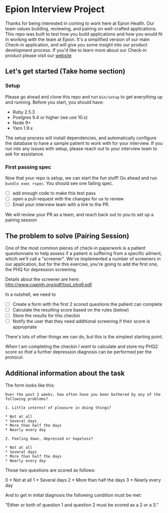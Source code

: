 # Epion Interview Project

Thanks for being interested in coming to work here at Epion Health. Our team values building, reviewing, and pairing on well-crafted applications.  This repo was built to test how you build applications and how you would fit in working with the team at Epion.  It's a simplified version of our main Check-in application, and will give you some insight into our product development process.  If you'd like to learn more about our Check-in product please visit our [website](http://www.epionhealth.com/checkin-how-it-works-2/)

## Let's get started (Take home section)

### Setup

Please go ahead and clone this repo and run `bin/setup` to get everything up and running. Before you start, you should have:

* Ruby 2.5.3
* Postgres 9.4 or higher (we use 10.x)
* Node 9+
* Yarn 1.9.x

The setup process will install dependencies, and automatically configure the database to have a sample patient to work with for your interview.  If you run into any issues with setup, please reach out to your interview team to ask for assistance.

### First passing spec

Now that your repo is setup, we can start the fun stuff!  Go ahead and run `bundle exec rspec`.  You should see one failing spec.

- [ ] add enough code to make this test pass
- [ ] open a pull-request with the changes for us to review
- [ ] Email your interview team with a link to the PR.

We will review your PR as a team, and reach back out to you to set up a pairing session

## The problem to solve (Pairing Session)

One of the most common pieces of check-in paperwork is a patient questionnaire to help assess if a patient is suffering from a specific ailment, which we'll call a "screener". We've implemented a number of screeners in our application, but for the this exercise, you're going to add the first one, the PHQ for depression screening.

Details about the screener are here: http://www.cqaimh.org/pdf/tool_phq9.pdf

In a nutshell, we need to

- [ ] Create a form with the first 2 scored questions the patient can complete
- [ ] Calculate the resulting score based on the rules (below)
- [ ] Store the results for this checkin
- [ ] Notify the user that they need additional screening if their score is appropriate

There's lots of other things we can do, but this is the simplest starting point.

*When* I am completing the checkin
*I want to* calculate and store my PHQ2 score
*so that* a further depression diagnosis can be performed per the protocol.


## Additional information about the task

The form looks like this:

```
Over the past 2 weeks, how often have you been bothered by any of the following problems?

1. Little interest of pleasure in doing things?

* Not at all
* Several days
* More than half the days
* Nearly every day

2. Feeling down, depressed or hopeless?

* Not at all
* Several days
* More than half the days
* Nearly every day
```

Those two questions are scored as follows:

0 * Not at all
1 * Several days
2 * More than half the days
3 * Nearly every day

And to get in initial diagnosis the following condition must be met:

"Either or both of question 1 and question 2 must be scored as a 2 or a 3."



